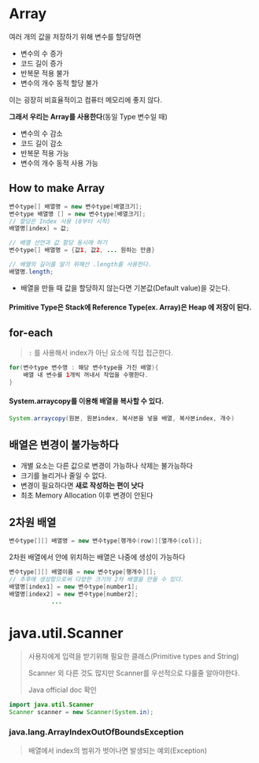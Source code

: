 # Array

여러 개의 값을 저장하기 위해 변수를 할당하면 

- 변수의 수 증가
- 코드 길이 증가
- 반복문 적용 불가
- 변수의 개수 동적 할당 불가

이는 굉장히 비효율적이고 컴퓨터 메모리에 좋지 않다.

**그래서 우리는 Array를 사용한다**(동일 Type 변수일 때)

- 변수의 수 감소
- 코드 길이 감소
- 반복문 적용 가능
- 변수의 개수 동적 사용 가능



## How to make Array

```java
변수type[] 배열명 = new 변수type[배열크기];
변수type 배열명 [] = new 변수type[배열크기];
// 할당은 Index 사용 (0부터 시작)
배열명[index] = 값;

// 배열 선언과 값 할당 동시에 하기
변수type[] 배열명 = {값1, 값2, ... 원하는 만큼}

// 배열의 길이를 알기 위해선 .length를 사용한다.
배열명.length;
```

- 배열을 만들 때 값을 할당하지 않는다면 기본값(Default value)을 갖는다.



#### Primitive Type은 Stack에 Reference Type(ex. Array)은 Heap 에 저장이 된다.



## for-each

> `:` 를 사용해서 index가 아닌 요소에 직접 접근한다.

```java
for(변수type 변수명 : 해당 변수type을 가진 배열){
    배열 내 변수를 1개씩 꺼내서 작업을 수행한다.
}
```



#### System.arraycopy를 이용해 배열을 복사할 수 있다.

```java
System.arraycopy(원본, 원본index, 복사본을 넣을 배열, 복사본index, 개수)
```



## 배열은 변경이 불가능하다

- 개별 요소는 다른 값으로 변경이 가능하나 삭제는 불가능하다
- 크기를 늘리거나 줄일 수 없다.
- 변경이 필요하다면 **새로 작성하는 편이 낫다**
- 최초 Memory Allocation 이후 변경이 안된다



## 2차원 배열

```java
변수type[][] 배열명 = new 변수type[행개수(row)][열개수(col)];
```



2차원 배열에서 안에 위치하는 배열은 나중에 생성이 가능하다

```java
변수type[][] 배열이름 = new 변수type[행개수][];
// 추후에 생성함으로써 다양한 크기의 2차 배열을 만들 수 있다.
배열명[index1] = new 변수type[number1];
배열명[index2] = new 변수type[number2];
			...
```



# java.util.Scanner

> 사용자에게 입력을 받기위해 필요한 클래스(Primitive types and String)
>
> Scanner 외 다른 것도 많지만 Scanner를 우선적으로 다룰줄 알아야한다.
>
> Java official doc 확인

```java
import java.util.Scanner
Scanner scanner = new Scanner(System.in);
```



### java.lang.ArrayIndexOutOfBoundsException

> 배열에서 index의 범위가 벗어나면 발생되는 예외(Exception)